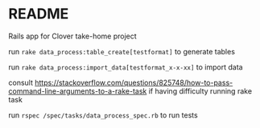 # README

Rails app for Clover take-home project

run `rake data_process:table_create[testformat]` to generate tables

run `rake data_process:import_data[testformat_x-x-xx]` to import data

consult https://stackoverflow.com/questions/825748/how-to-pass-command-line-arguments-to-a-rake-task 
if having difficulty running rake task

run `rspec /spec/tasks/data_process_spec.rb` to run tests

